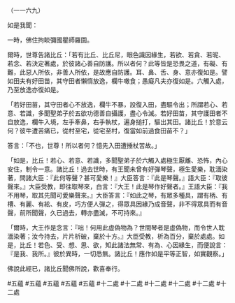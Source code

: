 （一一六九）

如是我聞：

一時，佛住拘睒彌國瞿師羅園。

爾時，世尊告諸比丘：「若有比丘、比丘尼，眼色識因緣生，若欲、若貪、若昵、若念、若決定著處，於彼諸心善自防護。所以者何？此等皆是恐畏之道，有礙、有難，此惡人所依，非善人所依，是故應自防護。耳、鼻、舌、身、意亦復如是。譬如田夫有好田苗，其守田者懶惰放逸，欄牛噉食；愚癡凡夫亦復如是。六觸入處，乃至放逸亦復如是。

「若好田苗，其守田者心不放逸，欄牛不暴，設復入田，盡驅令出；所謂若心、若意、若識，多聞聖弟子於五欲功德善自攝護，盡心令滅。若好田苗，其守護田者不自放逸，欄牛入境，左手牽鼻，右手執杖，遍身搥打，驅出其田。諸比丘！於意云何？彼牛遭苦痛已，從村至宅，從宅至村，復當如前過食田苗不？」

答言：「不也，世尊！所以者何？憶先入田遭捶杖苦故。」

「如是，比丘！若心、若意、若識，多聞聖弟子於六觸入處極生厭離、恐怖，內心安住，制令一意。諸比丘！過去世時，有王聞未曾有好彈琴聲，極生愛樂，耽湎染著，問諸大臣：『此何等聲？甚可愛樂！』大臣答言：『此是琴聲。』語大臣：『取彼聲來。』大臣受教，即往取琴來，白言：『大王！此是琴作好聲者。』王語大臣：『我不用琴，取其先聞可愛樂聲來。』大臣答言：『如此之琴，有眾多種具，謂有柄、有槽、有麗、有絃、有皮，巧方便人彈之，得眾具因緣乃成音聲，非不得眾具而有音聲，前所聞聲，久已過去，轉亦盡滅，不可持來。』

「爾時，大王作是念言：『咄！何用此虛偽物為？世間琴者是虛偽物，而令世人耽湎染著；汝今持去，片片析破，棄於十方。』大臣受教，析為百分，棄於處處。如是，比丘！若色、受、想、思、欲，知此諸法無常、有為、心因緣生，而便說言：『是我、我所。』彼於異時，一切悉無。諸比丘！應作如是平等正智，如實觀察。」

佛說此經已，諸比丘聞佛所說，歡喜奉行。



#五蘊
#五蘊
#五蘊
#五蘊
#五蘊
#十二處
#十二處
#十二處
#十二處
#十二處
#十二處
